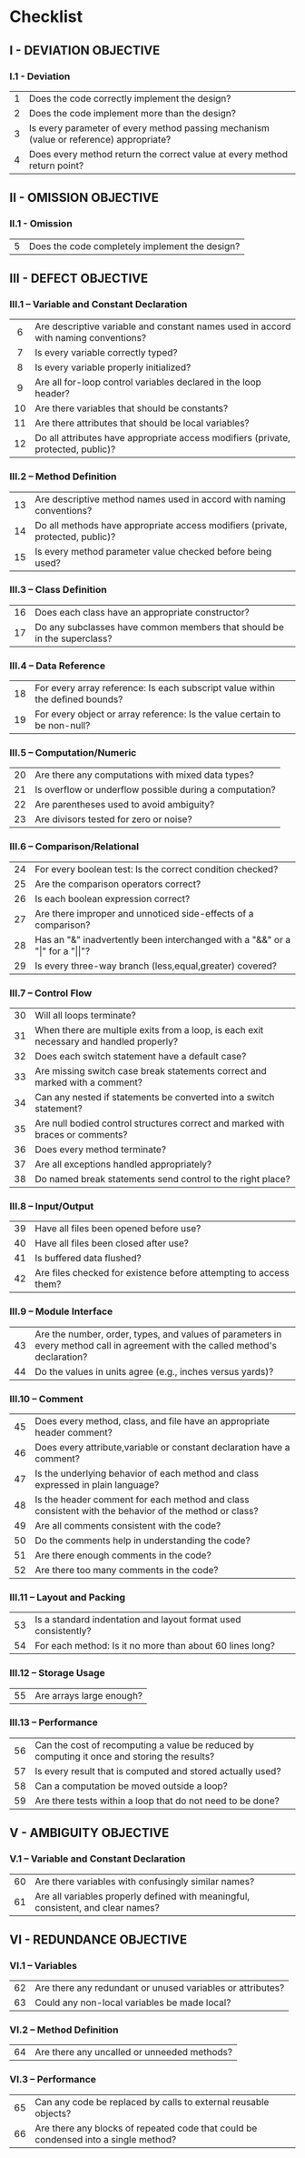# Checklist

## I - DEVIATION OBJECTIVE

### I.1 - Deviation

|    |                                                                                           |
|:--:|-------------------------------------------------------------------------------------------|
|  1 |  Does the code correctly implement the   design?                                          |
|  2 |  Does the code implement   more than the design?                                          |
|  3 |  Is every parameter of   every method passing mechanism (value or reference) appropriate? |
|  4 |  Does every method   return the correct value at every method return point?               |

## II - OMISSION OBJECTIVE

### II.1 - Omission

|    |                                                   |
|:--:|---------------------------------------------------|
| 5  |  Does the code completely implement the   design? |

## III - DEFECT OBJECTIVE

### III.1 – Variable and Constant Declaration

|    |                                                                                        |
|:--:|----------------------------------------------------------------------------------------|
| 6  |  Are descriptive variable and constant names   used in accord with naming conventions? |
| 7  |  Is every variable   correctly typed?                                                  |
| 8  |  Is every variable   properly initialized?                                             |
| 9  |  Are all for-loop   control variables declared in the loop header?                     |
| 10 |  Are there variables   that should be constants?                                       |
| 11 |  Are there attributes   that should be local variables?                                |
| 12 |  Do all attributes have   appropriate access modifiers (private, protected, public)?   |

### III.2 – Method Definition

|    |                                                                                   |
|:--:|-----------------------------------------------------------------------------------|
| 13 |  Are descriptive method names used in accord   with naming conventions?           |
| 14 |  Do all methods have   appropriate access modifiers (private, protected, public)? |
| 15 |  Is every method   parameter value checked before being used?                     |

### III.3 – Class Definition

|    |                                                                            |
|:--:|----------------------------------------------------------------------------|
| 16 |  Does each class have an appropriate   constructor?                        |
| 17 |  Do any subclasses have   common members that should be in the superclass? |

### III.4 – Data Reference

|    |                                                                                  |
|:--:|----------------------------------------------------------------------------------|
| 18 |  For every array reference: Is each subscript   value within the defined bounds? |
| 19 |  For every object or   array reference: Is the value certain to be non-null?     |

### III.5 – Computation/Numeric

|    |                                                            |
|:--:|------------------------------------------------------------|
| 20 |  Are there any computations with mixed data   types?       |
| 21 |  Is overflow or   underflow possible during a computation? |
| 22 |  Are parentheses used to   avoid ambiguity?                |
| 23 |  Are divisors tested for   zero or noise?                  |

### III.6 – Comparison/Relational

|    |                                                                                     |
|:--:|-------------------------------------------------------------------------------------|
| 24 |  For every boolean test: Is the correct   condition checked?                        |
| 25 |  Are the comparison   operators correct?                                            |
| 26 |  Is each boolean   expression correct?                                              |
| 27 |  Are there improper and   unnoticed side-effects of a comparison?                   |
| 28 |  Has an   "&" inadvertently been interchanged with a   "&&" or a "\|" for a "\|\|"? |
| 29 |  Is every three-way   branch (less,equal,greater) covered?                          |

### III.7 – Control Flow

|    |                                                                                            |
|:--:|--------------------------------------------------------------------------------------------|
| 30 |  Will all loops terminate?                                                                 |
| 31 |  When there are multiple   exits from a loop, is each exit necessary and handled properly? |
| 32 |  Does each switch   statement have a default case?                                         |
| 33 |  Are missing switch case   break statements correct and marked with a comment?             |
| 34 |  Can any nested if   statements be converted into a switch statement?                      |
| 35 |  Are null bodied control   structures correct and marked with braces or comments?          |
| 36 |  Does every method   terminate?                                                            |
| 37 |  Are all exceptions   handled appropriately?                                               |
| 38 |  Do named break   statements send control to the right place?                              |

### III.8 – Input/Output

|    |                                                                      |
|:--:|----------------------------------------------------------------------|
| 39 |  Have all files been opened before use?                              |
| 40 |  Have all files been   closed after use?                             |
| 41 |  Is buffered data   flushed?                                         |
| 42 |  Are files checked for   existence before attempting to access them? |

### III.9 – Module Interface

|    |                                                                                                                                     |
|:--:|-------------------------------------------------------------------------------------------------------------------------------------|
| 43 |  Are the number, order, types, and values of   parameters in every method call in agreement with the called method's   declaration? |
| 44 |  Do the values in units   agree (e.g., inches versus yards)?                                                                        |

### III.10 – Comment

|    |                                                                                                           |
|:--:|-----------------------------------------------------------------------------------------------------------|
| 45 |  Does every method, class, and file have an   appropriate header comment?                                 |
| 46 |  Does every   attribute,variable or constant declaration have a comment?                                  |
| 47 |  Is the underlying   behavior of each method and class expressed in plain language?                       |
| 48 |  Is the header comment   for each method and class consistent with the behavior of the method or   class? |
| 49 |  Are all comments   consistent with the code?                                                             |
| 50 |  Do the comments help in   understanding the code?                                                        |
| 51 |  Are there enough   comments in the code?                                                                 |
| 52 |  Are there too many   comments in the code?                                                               |

### III.11 – Layout and Packing

|    |                                                                   |
|:--:|-------------------------------------------------------------------|
| 53 |  Is a standard indentation and layout format   used consistently? |
| 54 | For each method: Is it no more than about 60 lines long?          |

### III.12 – Storage Usage

|    |                           |
|:--:|---------------------------|
| 55 |  Are arrays large enough? |

### III.13 – Performance

|    |                                                                                                 |
|:--:|-------------------------------------------------------------------------------------------------|
| 56 |  Can the cost of recomputing a value be   reduced by computing it once and storing the results? |
| 57 |  Is every result that is   computed and stored actually used?                                   |
| 58 |  Can a computation be   moved outside a loop?                                                   |
| 59 |  Are there tests within   a loop that do not need to be done?                                   |

## V - AMBIGUITY OBJECTIVE

### V.1 – Variable and Constant Declaration

|    |                                                                                     |
|:--:|-------------------------------------------------------------------------------------|
| 60 |  Are there variables with confusingly similar   names?                              |
| 61 |  Are all variables   properly defined with meaningful, consistent, and clear names? |

## VI - REDUNDANCE OBJECTIVE

### VI.1 – Variables

|    |                                                               |
|:--:|---------------------------------------------------------------|
| 62 |  Are there any redundant or unused variables   or attributes? |
| 63 |  Could any non-local   variables be made local?               |

### VI.2 – Method Definition

|    |                                              |
|:--:|----------------------------------------------|
| 64 |  Are there any uncalled or unneeded methods? |

### VI.3 – Performance

|    |                                                                                        |
|:--:|----------------------------------------------------------------------------------------|
| 65 |  Can any code be replaced by calls to   external reusable objects?                     |
| 66 |  Are there any blocks of   repeated code that could be condensed into a single method? |
